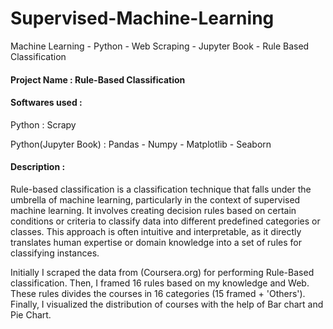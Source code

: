 # Supervised-Machine-Learning
Machine Learning - Python - Web Scraping - Jupyter Book - Rule Based Classification

#### Project Name : Rule-Based Classification

#### Softwares used :
Python : Scrapy 

Python(Jupyter Book) : Pandas - Numpy - Matplotlib - Seaborn

#### Description :
Rule-based classification is a classification technique that falls under the umbrella of machine learning, particularly in the context of supervised machine learning. It involves creating decision rules based on certain conditions or criteria to classify data into different predefined categories or classes. This approach is often intuitive and interpretable, as it directly translates human expertise or domain knowledge into a set of rules for classifying instances.

Initially I scraped the data from (Coursera.org) for performing Rule-Based classification. Then, I framed 16 rules based on my knowledge and Web. These rules divides the courses in 16 categories (15 framed + 'Others'). Finally, I visualized the distribution of courses with the help of Bar chart and Pie Chart.
